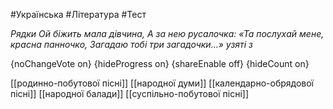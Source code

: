 #Українська #Література #Тест

*Рядки Ой біжить мала дівчина, А за нею русалочка: «Та послухай мене, красна панночко, Загадаю тобі три загадочки...» узяті з*

{noChangeVote on}
{hideProgress on}
{shareEnable off}
{hideCount on}

[[родинно-побутової пісні]]
[[народної думи]]
[[календарно-обрядової пісні]]
[[народної балади]]
[[суспільно-побутової пісні]]
